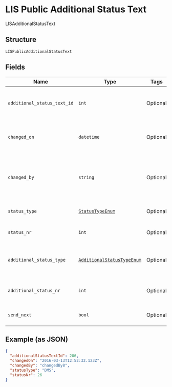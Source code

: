 
# LIS Public Additional Status Text

LISAdditionalStatusText

## Structure

`LISPublicAdditionalStatusText`

## Fields

| Name | Type | Tags | Description |
|  --- | --- | --- | --- |
| `additional_status_text_id` | `int` | Optional | Gets or sets the additional status text identifier. |
| `changed_on` | `datetime` | Optional | Gets or sets the date of the last change to this item. |
| `changed_by` | `string` | Optional | Gets or sets the name of the user that made the last change to this item. |
| `status_type` | [`StatusTypeEnum`](../../doc/models/status-type-enum.md) | Optional | Gets or sets the type of the status. |
| `status_nr` | `int` | Optional | Gets or sets the status nr. |
| `additional_status_type` | [`AdditionalStatusTypeEnum`](../../doc/models/additional-status-type-enum.md) | Optional | Gets or sets the type of the additional status. |
| `additional_status_nr` | `int` | Optional | Gets or sets the additional status nr. |
| `send_next` | `bool` | Optional | Gets or sets the send next. |

## Example (as JSON)

```json
{
  "additionalStatusTextId": 206,
  "changedOn": "2016-03-13T12:52:32.123Z",
  "changedBy": "changedBy8",
  "statusType": "DMS",
  "statusNr": 26
}
```

